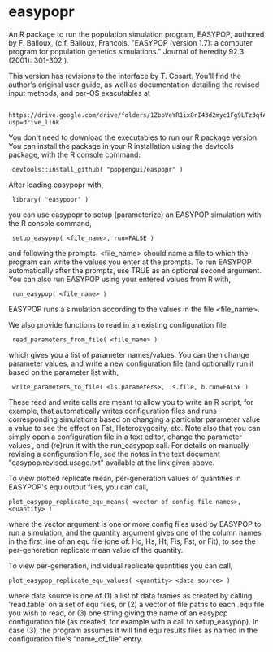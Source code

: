 # easypopr
An R package to run the population simulation program, EASYPOP, authored by F. Balloux, (c.f. Balloux, Francois. "EASYPOP (version 1.7): a computer program for population genetics simulations." Journal of heredity 92.3 (2001): 301-302 ).

This version has revisions to the interface by T. Cosart.  You'll find the author's original user guide, as well as documentation detailing the revised input methods, and per-OS exacutables at

     https://drive.google.com/drive/folders/1ZbbVeYR1ix8rI43d2myc1Fg9LTz3qfA_?usp=drive_link

You don't need to download the executables to run our R package version.  You can install the package in your R installation using the devtools package, with the R console command: 

     devtools::install_github( "popgengui/easpopr" )

After loading easypopr with,

     library( "easypopr" )

you can use easypopr to setup (parameterize) an EASYPOP simulation with the R console command,
     
     setup_easypop( <file_name>, run=FALSE )

and following the prompts.  <file_name> should name a file to which the program can write the values you enter at the prompts.   To run EASYPOP automatically after the prompts, use TRUE as an optional second argument.  You can also run EASYPOP using your entered values from R with, 

     run_easypop( <file_name> )

EASYPOP runs a simulation according to the values in the file <file_name>. 

We also provide functions to read in an existing configuration file, 

     read_parameters_from_file( <file_name> )

which gives you a list of parameter names/values.  You can then change parameter values, and write a new configuration file (and optionally run it based on the parameter list with, 

     write_parameters_to_file( <ls.parameters>,  s.file, b.run=FALSE )

These read and write calls are meant to allow you to write an R script, for example, that automatically writes configuration files and runs corresponding simulations based on changing a particular parameter value a value to see the effect on Fst, Heterozygosity, etc.  Note also that you can simply open a configuration file in a text editor, change the parameter values , and (re)run it with the run_easypop call.  For details on manually revising a configuration file, see the notes in the text document "easypop.revised.usage.txt" available at the link given above.

To view plotted replicate mean, per-generation values of quantities in EASYPOP's equ output files, you can call,

    plot_easypop_replicate_equ_means( <vector of config file names>, <quantity> )

where the vector argument is one or more config files used by EASYPOP to run a simulation, and the quantity argument gives one of the column names  in the first line of an equ file (one of: Ho, Hs, Ht, Fis, Fst, or Fit), to see the per-generation replicate mean value of the quantity.

To view per-generation, individual replicate quantities you can call,
	
    plot_easypop_replicate_equ_values( <quantity> <data source> )

where data source is one of (1) a list of data frames as created by calling 'read.table' on a set of equ files, or (2) a vector of file paths to each .equ file you wish to read, or (3) one string giving the name of an easypop configuration file (as created, for example with a call to setup_easypop).  In case (3), the program assumes it will find equ results files as named in the configuration file's "name_of_file" entry.




